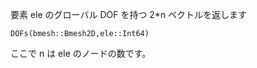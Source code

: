 要素 ele のグローバル DOF を持つ 2*n ベクトルを返します

```
DOFs(bmesh::Bmesh2D,ele::Int64)
```

ここで n は ele のノードの数です。
